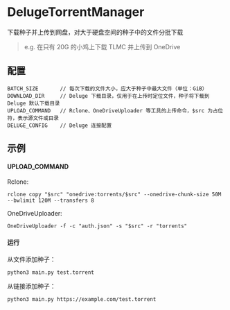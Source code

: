 # DelugeTorrentManager
下载种子并上传到网盘，对大于硬盘空间的种子中的文件分批下载
> e.g. 在只有 20G 的小鸡上下载 TLMC 并上传到 OneDrive

## 配置
```
BATCH_SIZE       // 每次下载的文件大小，应大于种子中最大文件（单位：GiB）
DOWNLOAD_DIR     // Deluge 下载目录，仅用于在上传时定位文件，种子将下载到 Deluge 默认下载目录
UPLOAD_COMMAND   // Rclone、OneDriveUploader 等工具的上传命令，$src 为占位符，表示源文件或目录
DELUGE_CONFIG    // Deluge 连接配置
```

## 示例
#### UPLOAD_COMMAND

Rclone:
```
rclone copy "$src" "onedrive:torrents/$src" --onedrive-chunk-size 50M --bwlimit 120M --transfers 8
```

OneDriveUploader:
```
OneDriveUploader -f -c "auth.json" -s "$src" -r "torrents"
```

#### 运行

从文件添加种子：
```
python3 main.py test.torrent
```
从链接添加种子：
```
python3 main.py https://example.com/test.torrent
```

